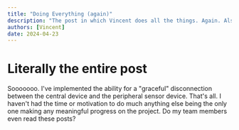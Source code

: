 ```yaml
---
title: "Doing Everything (again)"
description: "The post in which Vincent does all the things. Again. Also, this blog post is roughly a week late. Also again."
authors: [Vincent]
date: 2024-04-23
---
```


# Literally the entire post
Sooooooo. I've implemented the ability for a "graceful" disconnection between the central device and the peripheral sensor device. That's all. I haven't had the time or motivation to do much anything else being the only one making any meaningful progress on the project. Do my team members even read these posts?